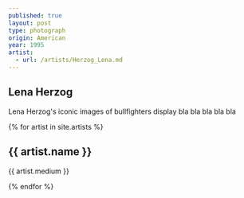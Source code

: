 ```yaml
---
published: true
layout: post
type: photograph
origin: American
year: 1995
artist:
  - url: /artists/Herzog_Lena.md
---
```

## Lena Herzog
Lena Herzog's iconic images of bullfighters display bla bla bla bla bla

<div class="artist-info">
 	{% for artist in site.artists %}
  	<h2>{{ artist.name }}</h2>
  	<p>{{ artist.medium }}</p>
 	{% endfor %}
  </div>


